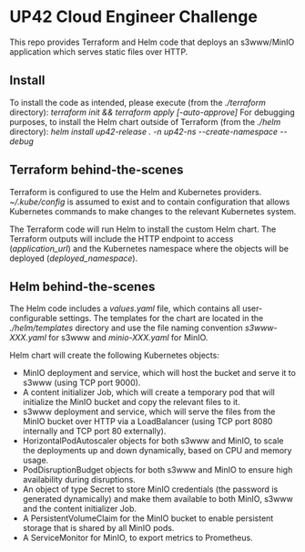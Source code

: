 # UP42 Cloud Engineer Challenge

This repo provides Terraform and Helm code that deploys an s3www/MinIO application which serves static files over HTTP.

## Install

To install the code as intended, please execute (from the *./terraform* directory): *terraform init && terraform apply [-auto-approve]* 
For debugging purposes, to install the Helm chart outside of Terraform (from the *./helm* directory): *helm install up42-release . -n up42-ns --create-namespace --debug*

## Terraform behind-the-scenes

Terraform is configured to use the Helm and Kubernetes providers. *~/.kube/config* is assumed to exist and to contain configuration that allows Kubernetes commands to make changes to the relevant Kubernetes system.

The Terraform code will run Helm to install the custom Helm chart. The Terraform outputs will include the HTTP endpoint to access (*application_url*) and the Kubernetes namespace where the objects will be deployed (*deployed_namespace*).

## Helm behind-the-scenes

The Helm code includes a *values.yaml* file, which contains all user-configurable settings. The templates for the chart are located in the *./helm/templates* directory and use the file naming convention *s3www-XXX.yaml* for s3www and *minio-XXX.yaml* for MinIO.

Helm chart will create the following Kubernetes objects:
* MinIO deployment and service, which will host the bucket and serve it to s3www (using TCP port 9000).
* A content initializer Job, which will create a temporary pod that will initialize the MinIO bucket and copy the relevant files to it.
* s3www deployment and service, which will serve the files from the MinIO bucket over HTTP via a LoadBalancer (using TCP port 8080 internally and TCP port 80 externally).
* HorizontalPodAutoscaler objects for both s3www and MinIO, to scale the deployments up and down dynamically, based on CPU and memory usage.
* PodDisruptionBudget objects for both s3www and MinIO to ensure high availability during disruptions.
* An object of type Secret to store MinIO credentials (the password is generated dynamically) and make them available to both MinIO, s3www and the content initializer Job.
* A PersistentVolumeClaim for the MinIO bucket to enable persistent storage that is shared by all MinIO pods.
* A ServiceMonitor for MinIO, to export metrics to Prometheus.

